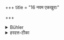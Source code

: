 +++
title = "16 नवम एकखुराः"

+++

<details><summary>Bühler</summary>

16. (If he performs it) on the ninth day (its reward consists in) one-hoofed animals.
</details>

<details><summary>हरदत्त-टीका</summary>

## सूत्रम्
नवम एकखुराः ॥ १६ ॥  
## टिप्पनी
अश्वादयः ॥ १५ ॥
</details>
